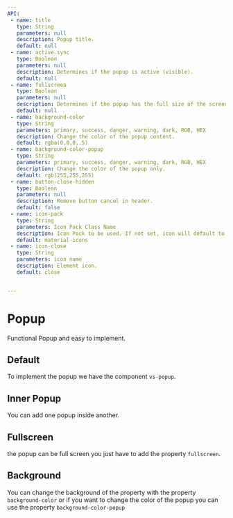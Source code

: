 ```yaml
---
API:
 - name: title
   type: String
   parameters: null
   description: Popup title.
   default: null
 - name: active.sync
   type: Boolean
   parameters: null
   description: Determines if the popup is active (visible).
   default: null
 - name: fullscreen
   type: Boolean
   parameters: null
   description: Determines if the popup has the full size of the screen.
   default: null
 - name: background-color
   type: String
   parameters: primary, success, danger, warning, dark, RGB, HEX
   description: Change the color of the popup content.
   default: rgba(0,0,0,.5)
 - name: background-color-popup
   type: String
   parameters: primary, success, danger, warning, dark, RGB, HEX
   description: Change the color of the popup only.
   default: rgb(255,255,255)
 - name: button-close-hidden
   type: Boolean
   parameters: null
   description: Remove button cancel in header.
   default: false
 - name: icon-pack
   type: String
   parameters: Icon Pack Class Name
   description: Icon Pack to be used. If not set, icon will default to Material Icons. ex. FA4 uses fa or fas, FA5 uses fas, far, or fal.
   default: material-icons
 - name: icon-close
   type: String
   parameters: icon name
   description: Element icon.
   default: close


---
```


# Popup

<box header>

  Functional Popup and easy to implement.

</box>


<box>

## Default

To implement the popup we have the component `vs-popup`.

<vuecode md>
<template #demo>
  <Demos-Popup-Default />
</template>
<template #code>

```html
<template lang="html">
  <div class="centerx">
    <vs-button @click="popupActivo=true" color="primary" type="border">Open Default popup</vs-button>
    <vs-popup class="holamundo"  title="Lorem ipsum dolor sit amet" v-model:active="popupActivo">
      <p>
        Lorem ipsum dolor sit amet, consectetur adipisicing elit, sed do eiusmod tempor incididunt ut labore et dolore magna aliqua. Ut enim ad minim veniam, quis nostrud exercitation ullamco laboris nisi ut aliquip ex ea commodo consequat. Duis aute irure dolor in reprehenderit in voluptate velit esse cillum dolore eu fugiat nulla pariatur. Excepteur sint occaecat cupidatat non proident, sunt in culpa qui officia deserunt mollit anim id est laborum.

      </p>
    </vs-popup>
  </div>
</template>

<script>
export default {
  data(){
    return {
      popupActivo:false,
    }
  }
}
</script>
```

</template>
</vuecode>
</box>


<box>

## Inner Popup

You can add one popup inside another.

<vuecode md>
<template #demo>
  <Demos-Popup-Nested />
</template>
<template #code>

```html
<template lang="html">
  <div class="centerx">
    <vs-button @click="popupActivo2=true" color="primary" type="filled">Open Popup</vs-button>
    <vs-popup classContent="popup-example"  title="Lorem ipsum dolor sit amet" v-model:active="popupActivo2">
      <vs-input class="inputx" placeholder="Placeholder" v-model="value1"/>
      <vs-input disabled class="inputx" placeholder="Disabled" v-model="value2"/>

      <p>
        Lorem ipsum dolor sit amet, consectetur adipisicing elit, sed do eiusmod tempor incididunt ut
      </p>
      <vs-select
      label="Figuras"
      v-model="select1"
      >
        <vs-select-item :key="index" :modelValue="item.value" :text="item.text" v-for="item,index in options1" />
      </vs-select>
      <vs-button @click="popupActivo3=true" color="primary" type="filled">Open Inner Popup</vs-button>
      <vs-popup title="Inner popup" v-model:active="popupActivo3">
        <p>
          Lorem ipsum dolor sit amet, consectetur adipisicing elit, sed do eiusmod tempor incididunt ut labore et dolore magna aliqua. Ut enim ad minim veniam, quis nostrud exercitation ullamco laboris nisi ut aliquip ex ea commodo consequat. Duis aute irure dolor in reprehenderit in voluptate velit esse cillum dolore eu fugiat nulla pariatur. Excepteur sint occaecat cupidatat non proident, sunt in culpa qui officia deserunt mollit anim id est laborum.
          <br><br>
          Lorem ipsum dolor sit amet, consectetur adipisicing elit, sed do eiusmod tempor incididunt ut labore et dolore magna aliqua.
          <br><br>
           Ut enim ad minim veniam, quis nostrud exercitation ullamco laboris nisi ut aliquip ex ea commodo consequat. Duis aute irure dolor in reprehenderit in voluptate velit esse cillum dolore eu fugiat nulla pariatur. Excepteur sint occaecat cupidatat non proident, sunt in culpa qui officia deserunt mollit anim id est laborum.
        </p>
        </vs-popup>
    </vs-popup>
  </div>
</template>

<script>
export default {
  data(){
    return {
      select1:3,
      options1:[
        {text:'IT',value:0},
        {text:'Blade Runner',value:2},
        {text:'Thor Ragnarok',value:3},
      ],
      value1:'',
      value2:'',
      popupActivo2:false,
      popupActivo3:false
    }
  }
}
</script>

<style lang="stylus">
.popup-example
  .vs-input
    float left
    width 50%
    margin 10px
    margin-top 5px
  .con-select
    margin-left 10px
    width 50%
    margin-bottom 10px
</style>
```

</template>
</vuecode>
</box>


<box>

## Fullscreen

the popup can be full screen you just have to add the property `fullscreen`.

<vuecode md>
<template #demo>
  <Demos-Popup-Fullscreen />
</template>
<template #code>

```html
<template lang="html">
  <div class="centerx">
    <vs-button @click="popupActivo4=true" color="danger" type="border">Open fullscreen popup</vs-button>
    <vs-popup fullscreen title="fullscreen" v-model:active="popupActivo4">
      <p>
        Lorem ipsum dolor sit amet, consectetur adipisicing elit, sed do eiusmod tempor incididunt ut labore et dolore magna aliqua. Ut enim ad minim veniam, quis nostrud exercitation ullamco laboris nisi ut aliquip ex ea commodo consequat. Duis aute irure dolor in reprehenderit in voluptate velit esse cillum dolore eu fugiat nulla pariatur. Excepteur sint occaecat cupidatat non proident, sunt in culpa qui officia deserunt mollit anim id est laborum.
      </p>
    </vs-popup>
  </div>
</template>

<script>
export default {
  data(){
    return {
      popupActivo4:false
    }
  }
}
</script>
```

</template>
</vuecode>
</box>


<box>

## Background

You can change the background of the property with the property `background-color` or if you want to change the color of the popup you can use the property `background-color-popup`

<vuecode md>
<template #demo>
  <Demos-Popup-Background />
</template>
<template #code>

```html
<template lang="html">
  <div class="centerx">
    <input v-model="colorx" type="color" name="" value="">
    <vs-button :color="colorx" @click="popupActivo5=true" type="filled">Open background popup</vs-button>

    <vs-popup
      style="color:rgb(255,255,255)"
      background-color="rgba(255,255,255,.6)"
      :background-color-popup="colorx" title="background" v-model:active="popupActivo5">
      <p>
        Lorem ipsum dolor sit amet, consectetur adipisicing elit, sed do eiusmod tempor incididunt ut labore et dolore magna aliqua. Ut enim ad minim veniam, quis nostrud exercitation ullamco laboris nisi ut aliquip ex ea commodo consequat. Duis aute irure dolor in reprehenderit in voluptate velit esse cillum dolore eu fugiat nulla pariatur. Excepteur sint occaecat cupidatat non proident, sunt in culpa qui officia deserunt mollit anim id est laborum.
        <br>
        <br>
        e irure dolor in reprehenderit in voluptate velit esse cillum dolore eu fugiat nulla pariatur. Excepteur sint occaecat cupidatat non proident, sunt in culpa qui officia deserunt mollit anim id est laborum.
      </p>
    </vs-popup>
  </div>
</template>

<script>
export default {
  data(){
    return {
      colorx:"#4a5153",
      popupActivo5:false
    }
  }
}
</script>
```

</template>
</vuecode>
</box>
